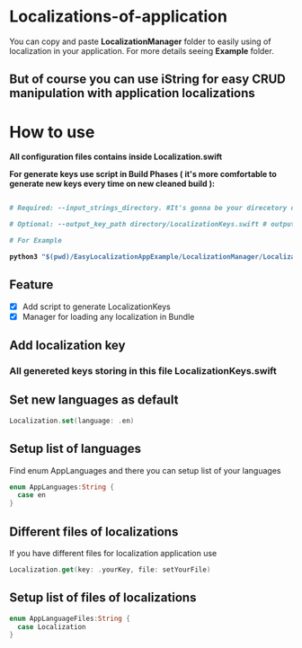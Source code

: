 # Localizations-of-application

You can copy and paste **LocalizationManager** folder to easily using of localization in your application. For more details seeing **Example** folder.

## But of course you can use iString for easy CRUD manipulation with application localizations

# How to use

<b>All configuration files contains inside Localization.swift</b>

<b>For generate keys use script in Build Phases ( it's more comfortable to generate new keys every time on new cleaned build ):
```python

# Required: --input_strings_directory. #It's gonna be your direcetory of .lproj files or localization directorys, anyway script looking for .lproj files in directorys

# Optional: --output_key_path directory/LocalizationKeys.swift # output keys to your file.

# For Example

python3 "$(pwd)/EasyLocalizationAppExample/LocalizationManager/LocalizationsKeyGeneration.py" --input_strings_directory "$(pwd)/EasyLocalizationAppExample/Localizations/" --output_key_path "$(pwd)/EasyLocalizationAppExample/LocalizationManager/LocalizationKeys.swift"
```
</b>

## Feature
- [x] Add script to generate LocalizationKeys
- [x] Manager for loading any localization in Bundle

## Add localization key
### All genereted keys storing in this file <b>LocalizationKeys.swift</b>

## Set new languages as default
```swift
Localization.set(language: .en)
```
## Setup list of languages
Find enum AppLanguages and there you can setup list of your languages

```swift
enum AppLanguages:String {
  case en
}
```

## Different files of localizations
If you have different files for localization application use 
```swift
Localization.get(key: .yourKey, file: setYourFile)
```

## Setup list of files of localizations
```swift
enum AppLanguageFiles:String {
  case Localization
}
```
